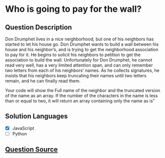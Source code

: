 # Who is going to pay for the wall?

## Question Description

Don Drumphet lives in a nice neighborhood, but one of his neighbors has started to let his house go. Don Drumphet wants to build a wall between his house and his neighbor’s, and is trying to get the neighborhood association to pay for it. He begins to solicit his neighbors to petition to get the association to build the wall. Unfortunately for Don Drumphet, he cannot read very well, has a very limited attention span, and can only remember two letters from each of his neighbors’ names. As he collects signatures, he insists that his neighbors keep truncating their names until two letters remain, and he can finally read them.

Your code will show the Full name of the neighbor and the truncated version of the name as an array. If the number of the characters in the name is less than or equal to two, it will return an array containing only the name as is"

## Solution Languages

- [x] JavaScript
- [ ] Python

## [Question Source](https://www.codewars.com/kata/58bf9bd943fadb2a980000a7)
